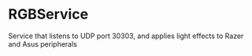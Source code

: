 # RGBService
Service that listens to UDP port 30303, and applies light effects to Razer and Asus peripherals

